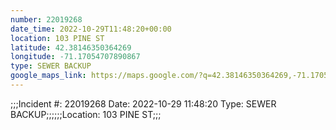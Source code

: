 ```yaml
---
number: 22019268
date_time: 2022-10-29T11:48:20+00:00
location: 103 PINE ST
latitude: 42.38146350364269
longitude: -71.17054707890867
type: SEWER BACKUP
google_maps_link: https://maps.google.com/?q=42.38146350364269,-71.17054707890867
---
```


;;;Incident #: 22019268  Date: 2022-10-29 11:48:20   Type: SEWER BACKUP;;;;;;Location: 103 PINE ST;;;
